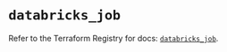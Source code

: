 # `databricks_job`

Refer to the Terraform Registry for docs: [`databricks_job`](https://registry.terraform.io/providers/databricks/databricks/1.49.1/docs/resources/job).
